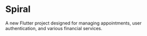 # Spiral
A new Flutter project designed for managing appointments, user authentication, and various financial services.

